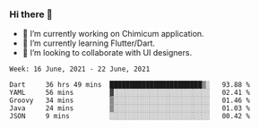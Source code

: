 ### Hi there 👋

<!--
**devcat37/devcat37** is a ✨ _special_ ✨ repository because its `README.md` (this file) appears on your GitHub profile.-->


- 🔭 I’m currently working on Chimicum application.
- 🌱 I’m currently learning Flutter/Dart.
- 👯 I’m looking to collaborate with UI designers.
<!-- - 🤔 I’m looking for help with ... -->

<!--START_SECTION:waka-->
```text
Week: 16 June, 2021 - 22 June, 2021

Dart     36 hrs 49 mins  ███████████████████████▒░   93.88 % 
YAML     56 mins         ▓░░░░░░░░░░░░░░░░░░░░░░░░   02.41 % 
Groovy   34 mins         ▒░░░░░░░░░░░░░░░░░░░░░░░░   01.46 % 
Java     24 mins         ▒░░░░░░░░░░░░░░░░░░░░░░░░   01.03 % 
JSON     9 mins          ░░░░░░░░░░░░░░░░░░░░░░░░░   00.42 % 
```
<!--END_SECTION:waka-->
